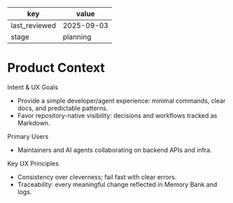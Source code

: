 | key | value |
| --- | --- |
| last_reviewed | 2025-09-03 |
| stage | planning |


# Product Context

Intent & UX Goals
- Provide a simple developer/agent experience: minimal commands, clear docs, and predictable patterns.
- Favor repository-native visibility: decisions and workflows tracked as Markdown.

Primary Users
- Maintainers and AI agents collaborating on backend APIs and infra.

Key UX Principles
- Consistency over cleverness; fail fast with clear errors.
- Traceability: every meaningful change reflected in Memory Bank and logs.
